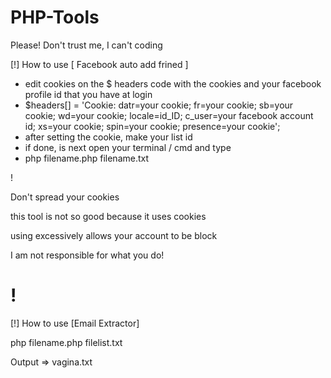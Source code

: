 # PHP-Tools
Please!
Don't trust me, I can't coding

[!] How to use [ Facebook auto add frined ]
- edit cookies on the $ headers code with the cookies and your facebook profile id that you have at login
- $headers[] = 'Cookie: datr=your cookie; 
  fr=your cookie; sb=your cookie; 
  wd=your cookie; locale=id_ID;
  c_user=your facebook account id; 
  xs=your cookie; 
  spin=your cookie; 
  presence=your cookie';
- after setting the cookie, make your list id 
- if done, is next open your terminal / cmd and type
- php filename.php filename.txt


!

Don't spread your cookies

this tool is not so good because it uses cookies

using excessively allows your account to be block

I am not responsible for what you do!

!
===================================================================

[!] How to use [Email Extractor]

php filename.php filelist.txt

Output => vagina.txt
